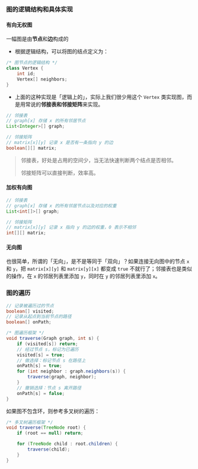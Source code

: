 ### 图的逻辑结构和具体实现

#### 有向无权图

一幅图是由**节点**和**边**构成的

- 根据逻辑结构，可以将图的结点定义为：
```java
/* 图节点的逻辑结构 */
class Vertex {
    int id;
    Vertex[] neighbors;
}
```

- 上面的这种实现是「逻辑上的」，实际上我们很少用这个 `Vertex` 类实现图，而是用常说的**邻接表和邻接矩阵**来实现。

```java
// 邻接表
// graph[x] 存储 x 的所有邻居节点
List<Integer>[] graph;

// 邻接矩阵
// matrix[x][y] 记录 x 是否有一条指向 y 的边
boolean[][] matrix;
```

> 邻接表，好处是占用的空间少，当无法快速判断两个结点是否相邻。
> 
> 邻接矩阵可以直接判断，效率高。

#### 加权有向图

```java
// 邻接表
// graph[x] 存储 x 的所有邻居节点以及对应的权重
List<int[]>[] graph;

// 邻接矩阵
// matrix[x][y] 记录 x 指向 y 的边的权重，0 表示不相邻
int[][] matrix;
```

#### 无向图

也很简单，所谓的「无向」，是不是等同于「双向」？如果连接无向图中的节点 `x` 和 `y`，把 `matrix[x][y]` 和 `matrix[y][x]` 都变成 `true` 不就行了；邻接表也是类似的操作，在 `x` 的邻居列表里添加 `y`，同时在 `y` 的邻居列表里添加 `x`。

### 图的遍历

```java
// 记录被遍历过的节点
boolean[] visited;
// 记录从起点到当前节点的路径
boolean[] onPath;

/* 图遍历框架 */
void traverse(Graph graph, int s) {
    if (visited[s]) return;
    // 经过节点 s，标记为已遍历
    visited[s] = true;
    // 做选择：标记节点 s 在路径上
    onPath[s] = true;
    for (int neighbor : graph.neighbors(s)) {
        traverse(graph, neighbor);
    }
    // 撤销选择：节点 s 离开路径
    onPath[s] = false;
}
```

如果图不包含环，则参考多叉树的遍历：

```java
/* 多叉树遍历框架 */
void traverse(TreeNode root) {
    if (root == null) return;

    for (TreeNode child : root.children) {
        traverse(child);
    }
}
```

